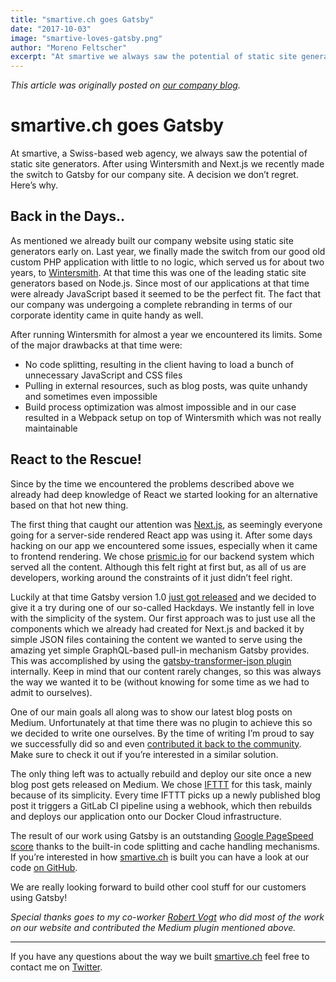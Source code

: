 ```yaml
---
title: "smartive.ch goes Gatsby"
date: "2017-10-03"
image: "smartive-loves-gatsby.png"
author: "Moreno Feltscher"
excerpt: "At smartive we always saw the potential of static site generators. We recently made the switch to Gatsby.js for our company site. A decision we don’t regret. Here’s why."
---
```


_This article was originally posted on [our company blog](https://blog.smartive.ch/smartive-ch-goes-gatsby-js-27a056b3b817)._

# smartive.ch goes Gatsby

At smartive, a Swiss-based web agency, we always saw the potential of static site generators.
After using Wintersmith and Next.js we recently made the switch to Gatsby for our company
site. A decision we don’t regret. Here’s why.

## Back in the Days..

As mentioned we already built our company website using static site generators
early on. Last year, we finally made the switch from our good old custom PHP
application with little to no logic, which served us for about two years, to
[Wintersmith](http://wintersmith.io/). At that time this was one of the leading
static site generators based on Node.js. Since most of our applications at that
time were already JavaScript based it seemed to be the perfect fit. The fact
that our company was undergoing a complete rebranding in terms of our corporate
identity came in quite handy as well.

After running Wintersmith for almost a year we encountered its limits. Some of
the major drawbacks at that time were:

* No code splitting, resulting in the client having to load a bunch of unnecessary JavaScript and CSS files
* Pulling in external resources, such as blog posts, was quite unhandy and sometimes even impossible
* Build process optimization was almost impossible and in our case resulted in a Webpack setup on top of Wintersmith which was not really maintainable

## React to the Rescue!

Since by the time we encountered the problems described above we already had
deep knowledge of React we started looking for an alternative based on that hot
new thing.

The first thing that caught our attention was
[Next.js](https://github.com/zeit/next.js/), as seemingly everyone going for a
server-side rendered React app was using it. After some days hacking on our app
we encountered some issues, especially when it came to frontend rendering. We
chose [prismic.io](https://prismic.io/) for our backend system which served all
the content. Although this felt right at first but, as all of us are developers,
working around the constraints of it just didn’t feel right.

Luckily at that time Gatsby version 1.0 [just got released](https://www.gatsbyjs.org/blog/gatsby-v1/)
and we decided to give it a try during one of our so-called Hackdays. We instantly fell in love with
the simplicity of the system. Our first approach was to just use all the
components which we already had created for Next.js and backed it by simple JSON
files containing the content we wanted to serve using the amazing yet simple
GraphQL-based pull-in mechanism Gatsby provides. This was accomplished by
using the [gatsby-transformer-json
plugin](https://www.npmjs.com/package/gatsby-transformer-json) internally. Keep
in mind that our content rarely changes, so this was always the way we wanted it
to be (without knowing for some time as we had to admit to ourselves).

One of our main goals all along was to show our latest blog posts on Medium.
Unfortunately at that time there was no plugin to achieve this so we decided to
write one ourselves. By the time of writing I’m proud to say we successfully did
so and even [contributed it back to the
community](https://github.com/gatsbyjs/gatsby/pull/1907). Make sure to check it
out if you’re interested in a similar solution.

The only thing left was to
actually rebuild and deploy our site once a new blog post gets released on
Medium. We chose [IFTTT](https://ifttt.com/) for this task, mainly because of
its simplicity. Every time IFTTT picks up a newly published blog post it
triggers a GitLab CI pipeline using a webhook, which then rebuilds and deploys
our application onto our Docker Cloud infrastructure.

The result of our work using Gatsby is an outstanding [Google PageSpeed
score](https://developers.google.com/speed/pagespeed/insights/?url=https://smartive.ch&tab=desktop)
thanks to the built-in code splitting and cache handling mechanisms. If you’re
interested in how [smartive.ch](https://smartive.ch/) is built you can have a
look at our code [on GitHub](https://github.com/smartive/smartive.ch).

We are really looking forward to build other cool stuff for our customers using
Gatsby!

_Special thanks goes to my co-worker [Robert Vogt](https://twitter.com/_deniaz) who did most of the work on our website and contributed the Medium plugin mentioned above._

---

If you have any questions about the way we built [smartive.ch](https://smartive.ch) feel free to contact me on [Twitter](https://twitter.com/luagsh_mrn).
